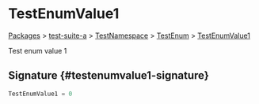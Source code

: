 # TestEnumValue1

[Packages](/) &gt; [test-suite-a](/test-suite-a) &gt; [TestNamespace](/test-suite-a/testnamespace-namespace) &gt; [TestEnum](/test-suite-a/testnamespace-namespace/testenum-enum) &gt; [TestEnumValue1](/test-suite-a/testnamespace-namespace/testenum-enum/testenumvalue1-enummember)

Test enum value 1

## Signature {#testenumvalue1-signature}

```typescript
TestEnumValue1 = 0
```
